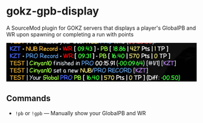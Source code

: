 ﻿# gokz-gpb-display

A SourceMod plugin for GOKZ servers that displays a player's GlobalPB and WR upon spawning or completing a run with points

![image](image.png)

## Commands

- `!pb` or `!gpb` — Manually show your GlobalPB and WR
